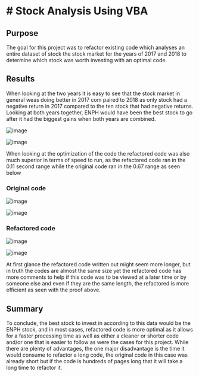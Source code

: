 # # Stock Analysis Using VBA
## Purpose
The goal for this project was to refactor existing code which analyses an entire dataset of stock the stock market for the years of 2017 and 2018 to determine which stock was worth investing with an optimal code.
## Results
When looking at the two years it is easy to see that the stock market in general weas doing better in 2017 com paired to 2018 as only stock had a negative return in 2017 compared to the ten stock that had negative returns. Looking at both years together, ENPH would have been the best stock to go after it had the biggest gains when both years are combined.

![image](https://user-images.githubusercontent.com/76131315/104133308-c30f9700-5350-11eb-83b8-2dcefc771823.png)

![image](https://user-images.githubusercontent.com/76131315/104133317-d1f64980-5350-11eb-98c0-ab6dd737f9ac.png)

When looking at the optimization of the code the refactored code was also much superior in terms of speed to run, as the refactored code ran in the 0.11 second range while the original code ran in the 0.67 range as seen below
### Original code

![image](https://user-images.githubusercontent.com/76131315/104133333-f0f4db80-5350-11eb-992f-501538c9ba65.png)

![image](https://user-images.githubusercontent.com/76131315/104133338-ffdb8e00-5350-11eb-9c1a-e230ceb42df1.png)

### Refactored code

![image](https://user-images.githubusercontent.com/76131315/104133354-1550b800-5351-11eb-9748-e66ecf229637.png)

![image](https://user-images.githubusercontent.com/76131315/104133359-1bdf2f80-5351-11eb-84a3-6b35fafa10e6.png)

At first glance the refactored code written out might seem more longer, but in truth the codes are almost the same size yet the refactored code has more comments to help if this code was to be viewed at a later time or by someone else and even if they are the same length, the refactored is more efficient as seen with the proof above.  
## Summary
To conclude, the best stock to invest in according to this data would be the ENPH stock, and in most cases, refactored code is more optimal as it allows for a faster processing time as well as either a cleaner or shorter code and/or one that is easier to follow as were the cases for this project. While there are plenty of advantages, the one major disadvantage is the time it would consume to refactor a long code, the original code in this case was already short but if the code is hundreds of pages long that it will take a long time to refactor it.
